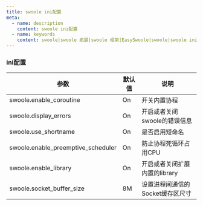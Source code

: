 ```yaml
---
title: swoole ini配置
meta:
  - name: description
    content: swoole ini配置
  - name: keywords
    content: swoole|swoole 拓展|swoole 框架|EasySwoole|swoole|swoole ini配置
---
```


### ini配置

|参数|默认值|说明|
|----|---- |----|
|swoole.enable_coroutine|On|开关内置协程|
|swoole.display_errors|On|开启或者关闭swoole的错误信息|
|swoole.use_shortname|On|是否启用短命名|
|swoole.enable_preemptive_scheduler|On|防止协程死循环占用CPU|
|swoole.enable_library|On|开启或者关闭扩展内置的library|
|swoole.socket_buffer_size|8M|设置进程间通信的Socket缓存区尺寸|
